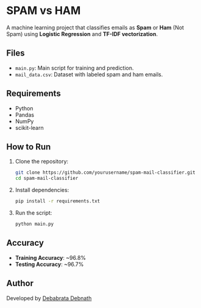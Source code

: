 
# SPAM vs HAM

A machine learning project that classifies emails as **Spam** or **Ham** (Not Spam) using **Logistic Regression** and **TF-IDF vectorization**.

## Files

- `main.py`: Main script for training and prediction.
- `mail_data.csv`: Dataset with labeled spam and ham emails.

## Requirements

- Python 
- Pandas
- NumPy
- scikit-learn

## How to Run

1. Clone the repository:
   ```bash
   git clone https://github.com/yourusername/spam-mail-classifier.git
   cd spam-mail-classifier
   ```

2. Install dependencies:
   ```bash
   pip install -r requirements.txt
   ```

3. Run the script:
   ```bash
   python main.py
   ```

## Accuracy

- **Training Accuracy**: ~96.8%
- **Testing Accuracy**: ~96.7%

## Author

Developed by [Debabrata Debnath](https://github.com/Debabrata275)
